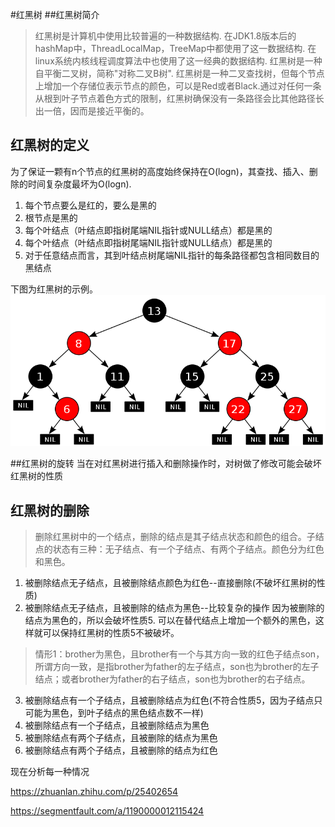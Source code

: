 #红黑树
##红黑树简介
> 红黑树是计算机中使用比较普遍的一种数据结构. 在JDK1.8版本后的hashMap中，ThreadLocalMap，TreeMap中都使用了这一数据结构. 在linux系统内核线程调度算法中也使用了这一经典的数据结构.
> 红黑树是一种自平衡二叉树，简称"对称二叉B树". 红黑树是一种二叉查找树，但每个节点上增加一个存储位表示节点的颜色，可以是Red或者Black.通过对任何一条从根到叶子节点着色方式的限制，红黑树确保没有一条路径会比其他路径长出一倍，因而是接近平衡的。

## 红黑树的定义
为了保证一颗有n个节点的红黑树的高度始终保持在O(logn)，其查找、插入、删除的时间复杂度最坏为O(logn).

1. 每个节点要么是红的，要么是黑的
2. 根节点是黑的
3. 每个叶结点（叶结点即指树尾端NIL指针或NULL结点）都是黑的
4. 每个叶结点（叶结点即指树尾端NIL指针或NULL结点）都是黑的
5. 对于任意结点而言，其到叶结点树尾端NIL指针的每条路径都包含相同数目的黑结点

下图为红黑树的示例。
![](rbtree.png)

##红黑树的旋转
当在对红黑树进行插入和删除操作时，对树做了修改可能会破坏红黑树的性质


## 红黑树的删除
> 删除红黑树中的一个结点，删除的结点是其子结点状态和颜色的组合。子结点的状态有三种：无子结点、有一个子结点、有两个子结点。颜色分为红色和黑色。

1. 被删除结点无子结点，且被删除结点颜色为红色--直接删除(不破坏红黑树的性质)
2. 被删除结点无子结点，且被删除的结点为黑色--比较复杂的操作
    因为被删除的结点为黑色的，所以会破坏性质5. 可以在替代结点上增加一个额外的黑色，这样就可以保持红黑树的性质5不被破坏。

>情形1：brother为黑色，且brother有一个与其方向一致的红色子结点son，所谓方向一致，是指brother为father的左子结点，son也为brother的左子结点；或者brother为father的右子结点，son也为brother的右子结点。

3. 被删除结点有一个子结点，且被删除结点为红色(不符合性质5，因为子结点只可能为黑色，到叶子结点的黑色结点数不一样)
4. 被删除结点有一个子结点，且被删除结点为黑色
5. 被删除结点有两个子结点，且被删除的结点为黑色
6. 被删除结点有两个子结点，且被删除的结点为红色

现在分析每一种情况


https://zhuanlan.zhihu.com/p/25402654

https://segmentfault.com/a/1190000012115424





